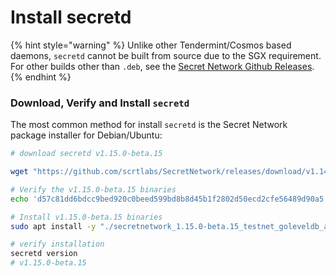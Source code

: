 # Install secretd

{% hint style="warning" %}
Unlike other Tendermint/Cosmos based daemons, `secretd` cannot be built from source due to the SGX requirement. For other builds other than `.deb`, see the [Secret Network Github Releases](https://github.com/scrtlabs/SecretNetwork/releases).
{% endhint %}

### Download, Verify and Install `secretd` <a href="#id-1-download-the-secret-network-package-installer-for-debian-ubuntu" id="id-1-download-the-secret-network-package-installer-for-debian-ubuntu"></a>

The most common method for install `secretd` is the Secret Network package installer for Debian/Ubuntu:

```bash
# download secretd v1.15.0-beta.15

wget "https://github.com/scrtlabs/SecretNetwork/releases/download/v1.14.0/secretnetwork_1.14.0_testnet_goleveldb_amd64.deb"

# Verify the v1.15.0-beta.15 binaries
echo 'd57c81dd6bdcc9bed920c0beed599bd8b8d45b1f2802d50ecd2cfe56489d90a5 secretnetwork_1.15.0-beta.15_testnet_goleveldb_amd64_ubuntu-22.04.deb' | sha256sum --check

# Install v1.15.0-beta.15 binaries
sudo apt install -y "./secretnetwork_1.15.0-beta.15_testnet_goleveldb_amd64_ubuntu-22.04.deb"

# verify installation
secretd version
# v1.15.0-beta.15

```
